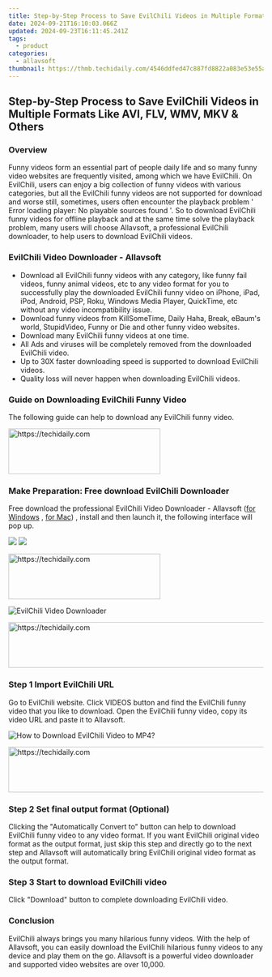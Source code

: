 ```yaml
---
title: Step-by-Step Process to Save EvilChili Videos in Multiple Formats Like AVI, FLV, WMV, MKV & Others
date: 2024-09-21T16:10:03.066Z
updated: 2024-09-23T16:11:45.241Z
tags:
  - product
categories:
  - allavsoft
thumbnail: https://thmb.techidaily.com/4546ddfed47c887fd8822a083e53e55a360fbac19fd97cadc5d42f68a2d04c9c.png
---
```


## Step-by-Step Process to Save EvilChili Videos in Multiple Formats Like AVI, FLV, WMV, MKV & Others

### Overview

Funny videos form an essential part of people daily life and so many funny video websites are frequently visited, among which we have EvilChili. On EvilChili, users can enjoy a big collection of funny videos with various categories, but all the EvilChili funny videos are not supported for download and worse still, sometimes, users often encounter the playback problem ' Error loading player: No playable sources found '. So to download EvilChili funny videos for offline playback and at the same time solve the playback problem, many users will choose Allavsoft, a professional EvilChili downloader, to help users to download EvilChili videos.

### EvilChili Video Downloader - Allavsoft

* Download all EvilChili funny videos with any category, like funny fail videos, funny animal videos, etc to any video format for you to successfully play the downloaded EvilChili funny video on iPhone, iPad, iPod, Android, PSP, Roku, Windows Media Player, QuickTime, etc without any video incompatibility issue.
* Download funny videos from KillSomeTime, Daily Haha, Break, eBaum's world, StupidVideo, Funny or Die and other funny video websites.
* Download many EvilChili funny videos at one time.
* All Ads and viruses will be completely removed from the downloaded EvilChili video.
* Up to 30X faster downloading speed is supported to download EvilChili videos.
* Quality loss will never happen when downloading EvilChili videos.

### Guide on Downloading EvilChili Funny Video

The following guide can help to download any EvilChili funny video.

<!-- affiliate ads begin -->
<a href="https://25home.pxf.io/c/5597632/2148646/16836" target="_top" id="2148646">
  <img src="//a.impactradius-go.com/display-ad/16836-2148646" border="0" alt="https://techidaily.com" width="300" height="90"/>
</a>
<img height="0" width="0" src="https://25home.pxf.io/i/5597632/2148646/16836" style="position:absolute;visibility:hidden;" border="0" />
<!-- affiliate ads end -->

### Make Preparation: Free download EvilChili Downloader

Free download the professional EvilChili Video Downloader - Allavsoft ([for Windows](https://tools.techidaily.com/allavsoft/products/) , [for Mac](https://tools.techidaily.com/allavsoft/products/)) , install and then launch it, the following interface will pop up.

[![](https://www.allavsoft.com/how-to/../images/how-to/free-download-win.jpg)](https://tools.techidaily.com/allavsoft/products/) [![](https://www.allavsoft.com/how-to/../images/how-to/free-download-mac.jpg)](https://tools.techidaily.com/allavsoft/products/)

<!-- affiliate ads begin -->
<a href="https://aligracehair.sjv.io/c/5597632/2080312/19272" target="_top" id="2080312">
  <img src="//a.impactradius-go.com/display-ad/19272-2080312" border="0" alt="https://techidaily.com" width="300" height="90"/>
</a>
<img height="0" width="0" src="https://aligracehair.sjv.io/i/5597632/2080312/19272" style="position:absolute;visibility:hidden;" border="0" />
<!-- affiliate ads end -->

![EvilChili Video Downloader](https://www.allavsoft.com/how-to/../images/allavsoft/screen-shot-600.jpg)

<!-- affiliate ads begin -->
<a href="https://aligracehair.sjv.io/c/5597632/1896560/19272" target="_top" id="1896560">
  <img src="//a.impactradius-go.com/display-ad/19272-1896560" border="0" alt="https://techidaily.com" width="728" height="90"/>
</a>
<img height="0" width="0" src="https://aligracehair.sjv.io/i/5597632/1896560/19272" style="position:absolute;visibility:hidden;" border="0" />
<!-- affiliate ads end -->

### Step 1 Import EvilChili URL

Go to EvilChili website. Click VIDEOS button and find the EvilChili funny video that you like to download. Open the EvilChili funny video, copy its video URL and paste it to Allavsoft.

![How to Download EvilChili Video to MP4?](https://www.allavsoft.com/how-to/../images/how-to/download-rtmp-video/download-rtmp-video.jpg)

<!-- affiliate ads begin -->
<a href="https://appsumo.8odi.net/c/5597632/2087485/7443" target="_top" id="2087485">
  <img src="//a.impactradius-go.com/display-ad/7443-2087485" border="0" alt="https://techidaily.com" width="728" height="90"/>
</a>
<img height="0" width="0" src="https://appsumo.8odi.net/i/5597632/2087485/7443" style="position:absolute;visibility:hidden;" border="0" />
<!-- affiliate ads end -->

### Step 2 Set final output format (Optional)

Clicking the "Automatically Convert to" button can help to download EvilChili funny video to any video format. If you want EvilChili original video format as the output format, just skip this step and directly go to the next step and Allavsoft will automatically bring EvilChili original video format as the output format.

### Step 3 Start to download EvilChili video

Click "Download" button to complete downloading EvilChili video.

### Conclusion

EvilChili always brings you many hilarious funny videos. With the help of Allavsoft, you can easily download the EvilChili hilarious funny videos to any device and play them on the go. Allavsoft is a powerful video downloader and supported video websites are over 10,000.

<ins class="adsbygoogle"
     style="display:block"
     data-ad-format="autorelaxed"
     data-ad-client="ca-pub-7571918770474297"
     data-ad-slot="1223367746"></ins>

<ins class="adsbygoogle"
     style="display:block"
     data-ad-client="ca-pub-7571918770474297"
     data-ad-slot="8358498916"
     data-ad-format="auto"
     data-full-width-responsive="true"></ins>



